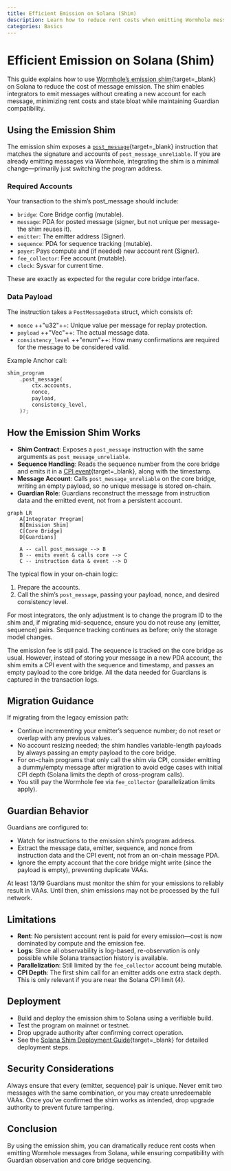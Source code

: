 ```yaml
---
title: Efficient Emission on Solana (Shim)
description: Learn how to reduce rent costs when emitting Wormhole messages on Solana by using the emission shim instead of post_message.
categories: Basics
---
```

<!-- TODO add link in messaging overview -->

# Efficient Emission on Solana (Shim)

This guide explains how to use [Wormhole’s emission shim](/docs/products/messaging/concepts/solana-shim/){target=\_blank} on Solana to reduce the cost of message emission. The shim enables integrators to emit messages without creating a new account for each message, minimizing rent costs and state bloat while maintaining Guardian compatibility.

## Using the Emission Shim

The emission shim exposes a [`post_message`](https://github.com/wormhole-foundation/wormhole/blob/main/solana/bridge/program/src/api/post_message.rs){target=\_blank} instruction that matches the signature and accounts of `post_message_unreliable`. If you are already emitting messages via Wormhole, integrating the shim is a minimal change—primarily just switching the program address.

### Required Accounts

Your transaction to the shim’s post_message should include:

- `bridge`: Core Bridge config (mutable).
- `message`: PDA for posted message (signer, but not unique per message-the shim reuses it).
- `emitter`: The emitter address (Signer).
- `sequence`: PDA for sequence tracking (mutable).
- `payer`: Pays compute and (if needed) new account rent (Signer).
- `fee_collector`: Fee account (mutable).
- `clock`: Sysvar for current time.

These are exactly as expected for the regular core bridge interface.

### Data Payload

The instruction takes a `PostMessageData` struct, which consists of:

- `nonce` ++"u32"++: Unique value per message for replay protection.
- `payload` ++"Vec<u8>"++: The actual message data.
- `consistency_level` ++"enum"++: How many confirmations are required for the message to be considered valid.

Example Anchor call:

```rust
shim_program
    .post_message(
        ctx.accounts,
        nonce,
        payload,
        consistency_level,
    )?;
```


## How the Emission Shim Works

- **Shim Contract**: Exposes a `post_message` instruction with the same arguments as `post_message_unreliable`.
- **Sequence Handling**: Reads the sequence number from the core bridge and emits it in a [CPI event](https://www.anchor-lang.com/docs/basics/cpi){target=\_blank}, along with the timestamp.
- **Message Account**: Calls `post_message_unreliable` on the core bridge, writing an empty payload, so no unique message is stored on-chain.
- **Guardian Role**: Guardians reconstruct the message from instruction data and the emitted event, not from a persistent account.

```mermaid
graph LR
    A[Integrator Program]
    B[Emission Shim]
    C[Core Bridge]
    D[Guardians]

    A -- call post_message --> B
    B -- emits event & calls core --> C
    C -- instruction data & event --> D
```

The typical flow in your on-chain logic:

1. Prepare the accounts.
2. Call the shim’s `post_message`, passing your payload, nonce, and desired consistency level.

For most integrators, the only adjustment is to change the program ID to the shim and, if migrating mid-sequence, ensure you do not reuse any (emitter, sequence) pairs. Sequence tracking continues as before; only the storage model changes.

The emission fee is still paid. The sequence is tracked on the core bridge as usual. However, instead of storing your message in a new PDA account, the shim emits a CPI event with the sequence and timestamp, and passes an empty payload to the core bridge. All the data needed for Guardians is captured in the transaction logs.

## Migration Guidance

If migrating from the legacy emission path:

- Continue incrementing your emitter’s sequence number; do not reset or overlap with any previous values.
- No account resizing needed; the shim handles variable-length payloads by always passing an empty payload to the core bridge.
- For on-chain programs that only call the shim via CPI, consider emitting a dummy/empty message after migration to avoid edge cases with initial CPI depth (Solana limits the depth of cross-program calls).
- You still pay the Wormhole fee via `fee_collector` (parallelization limits apply).

## Guardian Behavior

Guardians are configured to:

- Watch for instructions to the emission shim’s program address.
- Extract the message data, emitter, sequence, and nonce from instruction data and the CPI event, not from an on-chain message PDA.
- Ignore the empty account that the core bridge might write (since the payload is empty), preventing duplicate VAAs.

At least 13/19 Guardians must monitor the shim for your emissions to reliably result in VAAs. Until then, shim emissions may not be processed by the full network.

## Limitations 

- **Rent**: No persistent account rent is paid for every emission—cost is now dominated by compute and the emission fee.
- **Logs**: Since all observability is log-based, re-observation is only possible while Solana transaction history is available.
- **Parallelization**: Still limited by the `fee_collector` account being mutable.
- **CPI Depth**: The first shim call for an emitter adds one extra stack depth. This is only relevant if you are near the Solana CPI limit (4).

## Deployment

- Build and deploy the emission shim to Solana using a verifiable build.
- Test the program on mainnet or testnet.
- Drop upgrade authority after confirming correct operation.
- See the [Solana Shim Deployment Guide](/docs/products/messaging/guides/solana-shims/shim-deployment/){target=\_blank} for detailed deployment steps.

## Security Considerations

Always ensure that every (emitter, sequence) pair is unique. Never emit two messages with the same combination, or you may create unredeemable VAAs. Once you’ve confirmed the shim works as intended, drop upgrade authority to prevent future tampering.

## Conclusion

By using the emission shim, you can dramatically reduce rent costs when emitting Wormhole messages from Solana, while ensuring compatibility with Guardian observation and core bridge sequencing.
